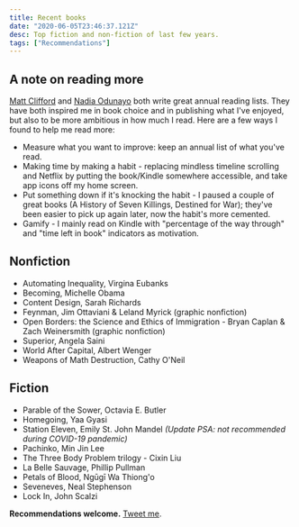 ```yaml
---
title: Recent books
date: "2020-06-05T23:46:37.121Z"
desc: Top fiction and non-fiction of last few years.
tags: ["Recommendations"]
---
```


## A note on reading more

[Matt Clifford](https://medium.com/@matthewclifford/what-i-read-in-2018-9108385ccb6b) and [Nadia Odunayo](https://medium.com/@nodunayo/what-i-read-in-2018-2eb91511c656) both write great annual reading lists. They have both inspired me in book choice and in publishing what I've enjoyed, but also to be more ambitious in how much I read. Here are a few ways I found to help me read more:

* Measure what you want to improve: keep an annual list of what you've read.
* Making time by making a habit - replacing mindless timeline scrolling and Netflix by putting the book/Kindle somewhere accessible, and take app icons off my home screen.
* Put something down if it's knocking the habit - I paused a couple of great books (A History of Seven Killings, Destined for War); they've been easier to pick up again later, now the habit's more cemented.
* Gamify - I mainly read on Kindle with "percentage of the way through" and "time left in book" indicators as motivation.

## Nonfiction

* Automating Inequality, Virgina Eubanks
* Becoming, Michelle Obama
* Content Design, Sarah Richards
* Feynman, Jim Ottaviani & Leland Myrick (graphic nonfiction)
* Open Borders: the Science and Ethics of Immigration - Bryan Caplan & Zach Weinersmith (graphic nonfiction)
* Superior, Angela Saini
* World After Capital, Albert Wenger
* Weapons of Math Destruction, Cathy O'Neil

## Fiction

* Parable of the Sower, Octavia E. Butler 
* Homegoing, Yaa Gyasi
* Station Eleven, Emily St. John Mandel *(Update PSA: not recommended during COVID-19 pandemic)*
* Pachinko, Min Jin Lee
* The Three Body Problem trilogy - Cixin Liu
* La Belle Sauvage, Phillip Pullman
* Petals of Blood, Ngūgī Wa Thiong'o
* Seveneves, Neal Stephenson
* Lock In, John Scalzi

**Recommendations welcome.** [Tweet me](https://twitter.com/jennyhbren). 